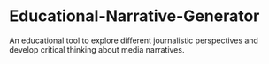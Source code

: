# Educational-Narrative-Generator
An educational tool to explore different journalistic perspectives and develop critical thinking about media narratives.
